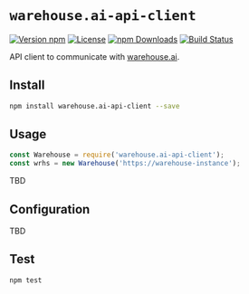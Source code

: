 # `warehouse.ai-api-client`

[![Version npm](https://img.shields.io/npm/v/warehouse.ai-api-client.svg?style=flat-square)](https://www.npmjs.com/package/warehouse.ai-api-client)
[![License](https://img.shields.io/npm/l/warehouse.ai-api-client.svg?style=flat-square)](https://github.com/warehouseai/warehouse.ai-api-client/blob/master/LICENSE)
[![npm Downloads](https://img.shields.io/npm/dm/warehouse.ai-api-client.svg?style=flat-square)](https://npmcharts.com/compare/warehouse.ai-api-client?minimal=true)
[![Build Status](https://travis-ci.org/warehouseai/warehouse.ai-api-client.svg?branch=master)](https://travis-ci.org/warehouseai/warehouse.ai-api-client)

API client to communicate with [warehouse.ai][warehouse.ai].


## Install

```bash
npm install warehouse.ai-api-client --save
```


## Usage

```js
const Warehouse = require('warehouse.ai-api-client');
const wrhs = new Warehouse('https://warehouse-instance');
```

TBD


## Configuration

TBD


## Test

```bash
npm test
```

[warehouse.ai]: https://github.com/godaddy/warehouse.ai
